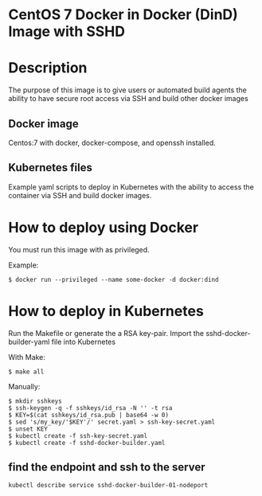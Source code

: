 CentOS 7 Docker in Docker (DinD) Image with SSHD
===============================

# Description
The purpose of this image is to give users or automated build agents the ability to have secure root access via SSH and build other docker images 

## Docker image

Centos:7 with docker, docker-compose, and openssh installed.

## Kubernetes files

Example yaml scripts to deploy in Kubernetes with the ability to access the container via SSH and build docker images.

# How to deploy using Docker
You must run this image with as privileged.

Example:
```
$ docker run --privileged --name some-docker -d docker:dind
```

# How to deploy in Kubernetes

Run the Makefile or generate the a RSA key-pair.
Import the sshd-docker-builder-yaml file into Kubernetes

With Make:
```
$ make all
```

Manually:
```
$ mkdir sshkeys
$ ssh-keygen -q -f sshkeys/id_rsa -N '' -t rsa
$ KEY=$(cat sshkeys/id_rsa.pub | base64 -w 0)
$ sed 's/my_key/'$KEY'/' secret.yaml > ssh-key-secret.yaml
$ unset KEY
$ kubectl create -f ssh-key-secret.yaml
$ kubectl create -f sshd-docker-builder.yaml
```

## find the endpoint and ssh to the server
```
kubectl describe service sshd-docker-builder-01-nodeport
```